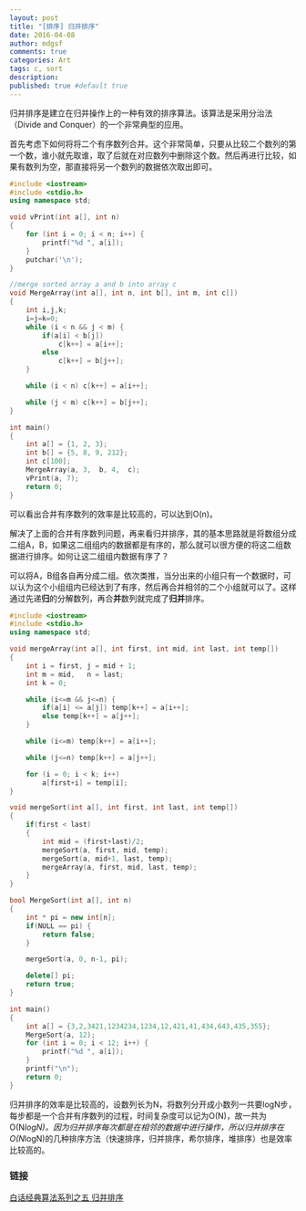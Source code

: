 ```yaml
---
layout: post
title: "[排序] 归并排序"
date: 2016-04-08
author: mdgsf
comments: true
categories: Art
tags: c, sort
description:
published: true #default true
---
```


归并排序是建立在归并操作上的一种有效的排序算法。该算法是采用分治法（Divide and Conquer）的一个非常典型的应用。

首先考虑下如何将将二个有序数列合并。这个非常简单，只要从比较二个数列的第一个数，谁小就先取谁，取了后就在对应数列中删除这个数。然后再进行比较，如果有数列为空，那直接将另一个数列的数据依次取出即可。

```cpp
#include <iostream>
#include <stdio.h>
using namespace std;

void vPrint(int a[], int n)
{
    for (int i = 0; i < n; i++) {
        printf("%d ", a[i]);
    }
    putchar('\n');
}

//merge sorted array a and b into array c
void MergeArray(int a[], int n, int b[], int m, int c[])
{
    int i,j,k;
    i=j=k=0;
    while (i < n && j < m) {
        if(a[i] < b[j])
            c[k++] = a[i++];
        else
            c[k++] = b[j++];
    }

    while (i < n) c[k++] = a[i++];

    while (j < m) c[k++] = b[j++];
}

int main()
{
    int a[] = {1, 2, 3};
    int b[] = {5, 8, 9, 212};
    int c[100];
    MergeArray(a, 3,  b, 4,  c);
    vPrint(a, 7);
    return 0;
}
```

可以看出合并有序数列的效率是比较高的，可以达到O(n)。

解决了上面的合并有序数列问题，再来看归并排序，其的基本思路就是将数组分成二组A，B，如果这二组组内的数据都是有序的，那么就可以很方便的将这二组数据进行排序。如何让这二组组内数据有序了？

可以将A，B组各自再分成二组。依次类推，当分出来的小组只有一个数据时，可以认为这个小组组内已经达到了有序，然后再合并相邻的二个小组就可以了。这样通过先递**归**的分解数列，再合**并**数列就完成了**归并**排序。

```cpp
#include <iostream>
#include <stdio.h>
using namespace std;

void mergeArray(int a[], int first, int mid, int last, int temp[])
{
    int i = first, j = mid + 1;
    int m = mid,   n = last;
    int k = 0;

    while (i<=m && j<=n) {
        if(a[i] <= a[j]) temp[k++] = a[i++];
        else temp[k++] = a[j++];
    }

    while (i<=m) temp[k++] = a[i++];

    while (j<=n) temp[k++] = a[j++];

    for (i = 0; i < k; i++)
        a[first+i] = temp[i];
}

void mergeSort(int a[], int first, int last, int temp[])
{
    if(first < last)
    {
        int mid = (first+last)/2;
        mergeSort(a, first, mid, temp);
        mergeSort(a, mid+1, last, temp);
        mergeArray(a, first, mid, last, temp);
    }
}

bool MergeSort(int a[], int n)
{
    int * pi = new int[n];
    if(NULL == pi) {
        return false;
    }

    mergeSort(a, 0, n-1, pi);

    delete[] pi;
    return true;
}

int main()
{
    int a[] = {3,2,3421,1234234,1234,12,421,41,434,643,435,355};
    MergeSort(a, 12);
    for (int i = 0; i < 12; i++) {
        printf("%d ", a[i]);
    }
    printf("\n");
    return 0;
}
```

归并排序的效率是比较高的，设数列长为N，将数列分开成小数列一共要logN步，每步都是一个合并有序数列的过程，时间复杂度可以记为O(N)，故一共为O(N*logN)。因为归并排序每次都是在相邻的数据中进行操作，所以归并排序在O(N*logN)的几种排序方法（快速排序，归并排序，希尔排序，堆排序）也是效率比较高的。


### 链接

[白话经典算法系列之五 归并排序](http://blog.csdn.net/morewindows/article/details/6678165)
